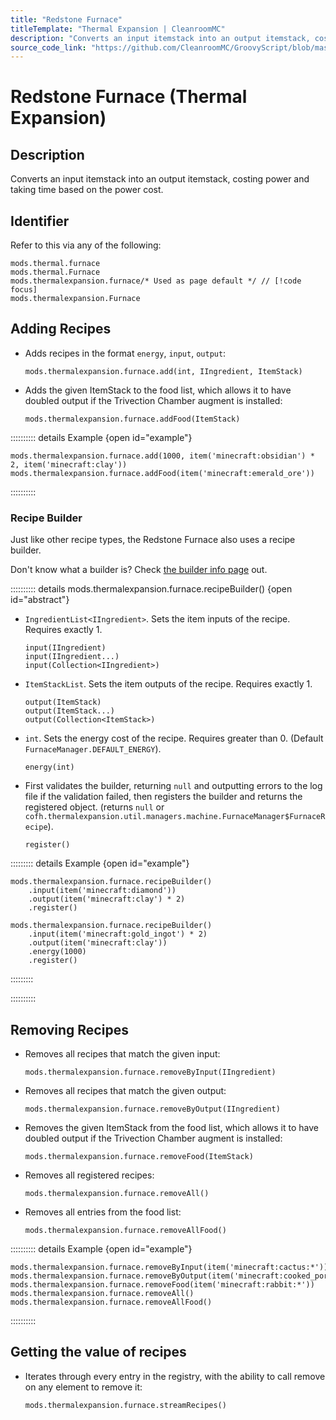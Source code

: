 ```yaml
---
title: "Redstone Furnace"
titleTemplate: "Thermal Expansion | CleanroomMC"
description: "Converts an input itemstack into an output itemstack, costing power and taking time based on the power cost."
source_code_link: "https://github.com/CleanroomMC/GroovyScript/blob/master/src/main/java/com/cleanroommc/groovyscript/compat/mods/thermalexpansion/machine/Furnace.java"
---
```


# Redstone Furnace (Thermal Expansion)

## Description

Converts an input itemstack into an output itemstack, costing power and taking time based on the power cost.

## Identifier

Refer to this via any of the following:

```groovy:no-line-numbers {3}
mods.thermal.furnace
mods.thermal.Furnace
mods.thermalexpansion.furnace/* Used as page default */ // [!code focus]
mods.thermalexpansion.Furnace
```


## Adding Recipes

- Adds recipes in the format `energy`, `input`, `output`:

    ```groovy:no-line-numbers
    mods.thermalexpansion.furnace.add(int, IIngredient, ItemStack)
    ```

- Adds the given ItemStack to the food list, which allows it to have doubled output if the Trivection Chamber augment is installed:

    ```groovy:no-line-numbers
    mods.thermalexpansion.furnace.addFood(ItemStack)
    ```

:::::::::: details Example {open id="example"}
```groovy:no-line-numbers
mods.thermalexpansion.furnace.add(1000, item('minecraft:obsidian') * 2, item('minecraft:clay'))
mods.thermalexpansion.furnace.addFood(item('minecraft:emerald_ore'))
```

::::::::::

### Recipe Builder

Just like other recipe types, the Redstone Furnace also uses a recipe builder.

Don't know what a builder is? Check [the builder info page](../../getting_started/builder.md) out.

:::::::::: details mods.thermalexpansion.furnace.recipeBuilder() {open id="abstract"}
- `IngredientList<IIngredient>`. Sets the item inputs of the recipe. Requires exactly 1.

    ```groovy:no-line-numbers
    input(IIngredient)
    input(IIngredient...)
    input(Collection<IIngredient>)
    ```

- `ItemStackList`. Sets the item outputs of the recipe. Requires exactly 1.

    ```groovy:no-line-numbers
    output(ItemStack)
    output(ItemStack...)
    output(Collection<ItemStack>)
    ```

- `int`. Sets the energy cost of the recipe. Requires greater than 0. (Default `FurnaceManager.DEFAULT_ENERGY`).

    ```groovy:no-line-numbers
    energy(int)
    ```

- First validates the builder, returning `null` and outputting errors to the log file if the validation failed, then registers the builder and returns the registered object. (returns `null` or `cofh.thermalexpansion.util.managers.machine.FurnaceManager$FurnaceRecipe`).

    ```groovy:no-line-numbers
    register()
    ```

::::::::: details Example {open id="example"}
```groovy:no-line-numbers
mods.thermalexpansion.furnace.recipeBuilder()
    .input(item('minecraft:diamond'))
    .output(item('minecraft:clay') * 2)
    .register()

mods.thermalexpansion.furnace.recipeBuilder()
    .input(item('minecraft:gold_ingot') * 2)
    .output(item('minecraft:clay'))
    .energy(1000)
    .register()
```

:::::::::

::::::::::

## Removing Recipes

- Removes all recipes that match the given input:

    ```groovy:no-line-numbers
    mods.thermalexpansion.furnace.removeByInput(IIngredient)
    ```

- Removes all recipes that match the given output:

    ```groovy:no-line-numbers
    mods.thermalexpansion.furnace.removeByOutput(IIngredient)
    ```

- Removes the given ItemStack from the food list, which allows it to have doubled output if the Trivection Chamber augment is installed:

    ```groovy:no-line-numbers
    mods.thermalexpansion.furnace.removeFood(ItemStack)
    ```

- Removes all registered recipes:

    ```groovy:no-line-numbers
    mods.thermalexpansion.furnace.removeAll()
    ```

- Removes all entries from the food list:

    ```groovy:no-line-numbers
    mods.thermalexpansion.furnace.removeAllFood()
    ```

:::::::::: details Example {open id="example"}
```groovy:no-line-numbers
mods.thermalexpansion.furnace.removeByInput(item('minecraft:cactus:*'))
mods.thermalexpansion.furnace.removeByOutput(item('minecraft:cooked_porkchop'))
mods.thermalexpansion.furnace.removeFood(item('minecraft:rabbit:*'))
mods.thermalexpansion.furnace.removeAll()
mods.thermalexpansion.furnace.removeAllFood()
```

::::::::::

## Getting the value of recipes

- Iterates through every entry in the registry, with the ability to call remove on any element to remove it:

    ```groovy:no-line-numbers
    mods.thermalexpansion.furnace.streamRecipes()
    ```
